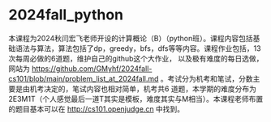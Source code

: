 # 2024fall_python
本课程为2024秋闫宏飞老师开设的计算概论（B）（python班）。课程内容包括基础语法与算法，算法包括了dp，greedy，bfs，dfs等等内容。课程作业包括，13次每周必做的6道题，维护自己的github这个大作业，
以及极有难度的每日选做，网站为 https://github.com/GMyhf/2024fall-cs101/blob/main/problem_list_at_2024fall.md 。考试分为机考和笔试，分数主要是由机考决定的，笔试内容也相对简单，机考共6
道题，本学期的难度分布为2E3M1T（个人感觉最后一道T其实是模板，难度其实与M相当）。本课程老师布置的题目基本可以在 http://cs101.openjudge.cn 中找到。
